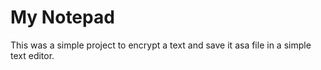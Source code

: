 # My Notepad
This was a simple project to encrypt a text and save it asa file in a simple text editor.
